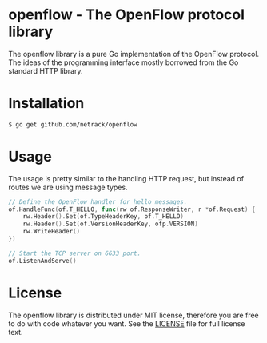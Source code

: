 # openflow - The OpenFlow protocol library

The openflow library is a pure Go implementation of the OpenFlow protocol. The ideas of the programming interface mostly borrowed from the Go standard HTTP library.

# Installation

```bash
$ go get github.com/netrack/openflow
```

# Usage

The usage is pretty similar to the handling HTTP request, but instead of routes we are using message types.

```go
// Define the OpenFlow handler for hello messages.
of.HandleFunc(of.T_HELLO, func(rw of.ResponseWriter, r *of.Request) {
    rw.Header().Set(of.TypeHeaderKey, of.T_HELLO)
    rw.Header().Set(of.VersionHeaderKey, ofp.VERSION)
    rw.WriteHeader()
})

// Start the TCP server on 6633 port.
of.ListenAndServe()
```

# License

The openflow library is distributed under MIT license, therefore you are free to do with code whatever you want. See the [LICENSE](LICENSE) file for full license text.
